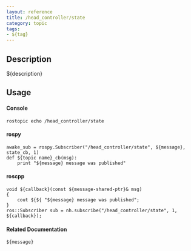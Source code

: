 ```yaml
---
layout: reference
title: /head_controller/state
category: topic
tags: 
- ${tag}
---
```


## Description
${description}

## Usage
#### Console
```
rostopic echo /head_controller/state
```

#### rospy
```
awake_sub = rospy.Subscriber("/head_controller/state", ${message}, state_cb, 1)
def ${topic name}_cb(msg):
    print "${message} message was published"
```

#### roscpp
```
void ${callback}(const ${message-shared-ptr}& msg)
{
    cout ${${ "${message} message was published";
}
ros::Subscriber sub = nh.subscribe("/head_controller/state", 1, ${callback});
```

#### Related Documentation
``${message}``  